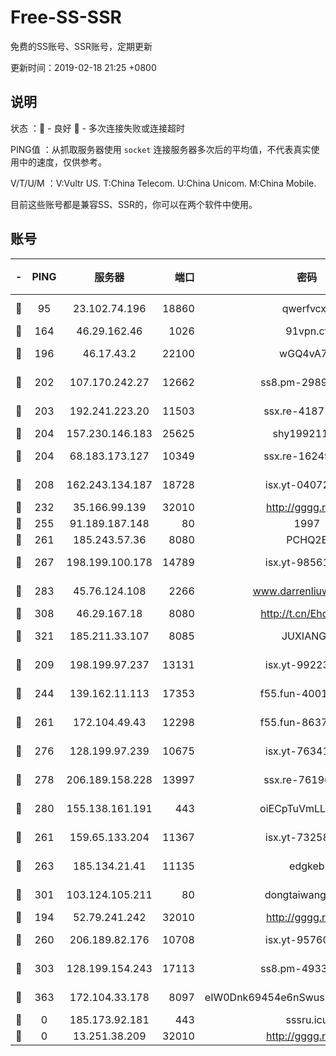 # Free-SS-SSR

免费的SS账号、SSR账号，定期更新

更新时间：2019-02-18 21:25 +0800

## 说明

状态     ：🙂 - 良好 🙁 - 多次连接失败或连接超时

PING值   ：从抓取服务器使用 `socket` 连接服务器多次后的平均值，不代表真实使用中的速度，仅供参考。

V/T/U/M  ：V:Vultr US. T:China Telecom. U:China Unicom. M:China Mobile.

目前这些账号都是兼容SS、SSR的，你可以在两个软件中使用。

## 账号

|-|PING|服务器|端口|密码|加密方式|区域|V/T/U/M|
|:----:|:----:|:-----:|-----:|:----:|:----:|:----:|:----:|
|🙂|95|23.102.74.196|18860|qwerfvcxz|aes-256-gcm|JP|7↑/10↑/9↑/10↑|
|🙂|164|46.29.162.46|1026|91vpn.cf|rc4-md5|RU|10↑/9↑/8↑/10↑|
|🙂|196|46.17.43.2|22100|wGQ4vA7D|aes-256-gcm|RU|7↓/10↑/10↑/10↑|
|🙂|202|107.170.242.27|12662|ss8.pm-29895906|aes-256-cfb|US|10↑/10↑/10↑/10↑|
|🙂|203|192.241.223.20|11503|ssx.re-41871836|aes-256-cfb|US|8↑/9↑/8↑/9↑|
|🙂|204|157.230.146.183|25625|shy19921124|rc4-md5|US|10↑/10↑/10↑/10↑|
|🙂|204|68.183.173.127|10349|ssx.re-16249427|aes-256-cfb|US|8↑/9↑/8↑/9↑|
|🙂|208|162.243.134.187|18728|isx.yt-04072308|aes-256-cfb|US|9↑/9↑/9↓/9↑|
|🙂|232|35.166.99.139|32010|http://gggg.rocks|chacha20|US|8↑/8↑/8↑/8↑|
|🙂|255|91.189.187.148|80|1997|chacha20|US|3↑/3↑/2↑/5↑|
|🙂|261|185.243.57.36|8080|PCHQ2E|rc4-md5|US|10↑/8↓/9↑/9↑|
|🙂|267|198.199.100.178|14789|isx.yt-98561144|aes-256-cfb|US|9↑/9↑/9↓/9↑|
|🙂|283|45.76.124.108|2266|www.darrenliuwei.com|aes-256-cfb|AU|9↑/10↑/10↑/10↑|
|🙂|308|46.29.167.18|8080|http://t.cn/EhdmTxe|rc4-md5|RU|10↑/10↑/10↑/10↑|
|🙂|321|185.211.33.107|8085|JUXIANGE|aes-128-ctr|US|10↑/10↑/10↑/10↑|
|🙂|209|198.199.97.237|13131|isx.yt-99223416|aes-256-cfb|US|9↑/9↑/9↓/9↑|
|🙂|244|139.162.11.113|17353|f55.fun-40016960|aes-256-cfb|SG|10↑/10↑/10↑/10↑|
|🙂|261|172.104.49.43|12298|f55.fun-86373807|aes-256-cfb|SG|10↑/10↑/10↑/10↑|
|🙂|276|128.199.97.239|10675|isx.yt-76341094|aes-256-cfb|SG|9↑/9↑/9↓/9↑|
|🙂|278|206.189.158.228|13997|ssx.re-76196312|aes-256-cfb|SG|8↑/9↑/8↑/9↑|
|🙂|280|155.138.161.191|443|oiECpTuVmLLxk4Ts|aes-256-cfb|US|2↓/10↑/10↑/10↑|
|🙂|261|159.65.133.204|11367|isx.yt-73258581|aes-256-cfb|SG|9↑/9↑/9↓/9↑|
|🙂|263|185.134.21.41|11135|edgkeb|aes-256-cfb|GB|10↑/10↑/10↑/10↑|
|🙂|301|103.124.105.211|80|dongtaiwang.com|aes-256-cfb|US|10↑/10↑/10↑/10↑|
|🙁|194|52.79.241.242|32010|http://gggg.rocks|chacha20|KR|9↑/9↑/10↑/9↑|
|🙁|260|206.189.82.176|10708|isx.yt-95760947|aes-256-cfb|SG|9↑/9↑/9↓/9↑|
|🙁|303|128.199.154.243|17113|ss8.pm-49338576|aes-256-cfb|SG|10↑/10↑/10↑/10↑|
|🙁|363|172.104.33.178|8097|eIW0Dnk69454e6nSwuspv9DmS201tQ0D|aes-256-cfb|SG|10↑/10↑/10↑/10↑|
|🙁|0|185.173.92.181|443|sssru.icu|rc4-md5|RU|9↑/9↑/10↑/9↑|
|🙁|0|13.251.38.209|32010|http://gggg.rocks|chacha20|SG|7↑/8↑/8↑/9↑|
